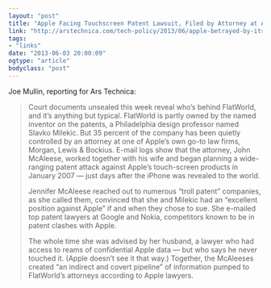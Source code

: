 ```yaml
---
layout: "post"
title: "Apple Facing Touchscreen Patent Lawsuit, Filed by Attorney at Apple’s Own Law Firm"
link: "http://arstechnica.com/tech-policy/2013/06/apple-betrayed-by-its-own-law-firm/"
tags: 
- "links"
date: "2013-06-03 20:00:09"
ogtype: "article"
bodyclass: "post"
---
```


Joe Mullin, reporting for Ars Technica:

> Court documents unsealed this week reveal who’s behind FlatWorld, and it’s anything but typical. FlatWorld is partly owned by the named inventor on the patents, a Philadelphia design professor named Slavko Milekic. But 35 percent of the company has been quietly controlled by an attorney at one of Apple’s own go-to law firms, Morgan, Lewis & Bockius. E-mail logs show that the attorney, John McAleese, worked together with his wife and began planning a wide-ranging patent attack against Apple’s touch-screen products in January 2007 — just days after the iPhone was revealed to the world.
> 
> Jennifer McAleese reached out to numerous “troll patent” companies, as she called them, convinced that she and Milekic had an “excellent position against Apple” if and when they chose to sue. She e-mailed top patent lawyers at Google and Nokia, competitors known to be in patent clashes with Apple.
> 
> The whole time she was advised by her husband, a lawyer who had access to reams of confidential Apple data — but who says he never touched it. (Apple doesn’t see it that way.) Together, the McAleeses created “an indirect and covert pipeline” of information pumped to FlatWorld’s attorneys according to Apple lawyers.